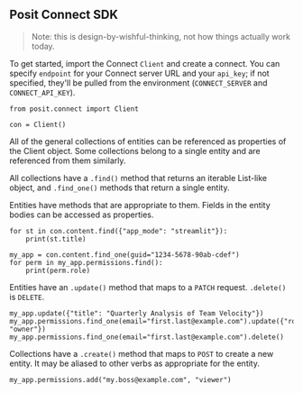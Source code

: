 ## Posit Connect SDK

> Note: this is design-by-wishful-thinking, not how things actually work today.

To get started, import the Connect `Client` and create a connect. You can specify `endpoint` for your Connect server URL and your `api_key`; if not specified, they'll be pulled from the environment (`CONNECT_SERVER` and `CONNECT_API_KEY`).

```
from posit.connect import Client

con = Client()
```

All of the general collections of entities can be referenced as properties of the Client object. Some collections belong to a single entity and are referenced from them similarly. 

All collections have a `.find()` method that returns an iterable List-like object, and `.find_one()` methods that return a single entity.

Entities have methods that are appropriate to them. Fields in the entity bodies can be accessed as properties. 

```
for st in con.content.find({"app_mode": "streamlit"}):
    print(st.title)

my_app = con.content.find_one(guid="1234-5678-90ab-cdef")
for perm in my_app.permissions.find():
    print(perm.role)
```

Entities have an `.update()` method that maps to a `PATCH` request. `.delete()` is `DELETE`. 

```
my_app.update({"title": "Quarterly Analysis of Team Velocity"})
my_app.permissions.find_one(email="first.last@example.com").update({"role": "owner"})
my_app.permissions.find_one(email="first.last@example.com").delete()
```

Collections have a `.create()` method that maps to `POST` to create a new entity. It may be aliased to other verbs as appropriate for the entity.

```
my_app.permissions.add("my.boss@example.com", "viewer")
```